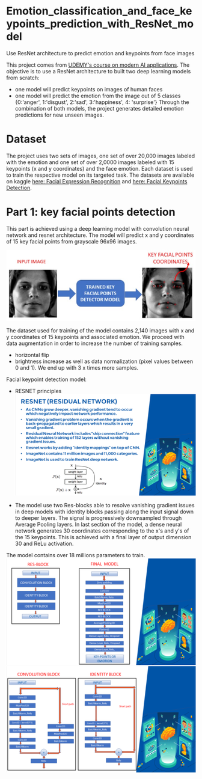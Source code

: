 # Emotion_classification_and_face_keypoints_prediction_with_ResNet_model
Use ResNet architecture to predict emotion and keypoints from face images

This project comes from [UDEMY's course on modern AI applications](https://www.udemy.com/course/modern-artificial-intelligence-applications).
The objective is to use a ResNet architecture to built two deep learning models from scratch:
- one model will predict keypoints on images of human faces
- one model will predict the emotion from the image out of 5 classes {0:'anger', 1:'disgust', 2:'sad', 3:'happiness', 4: 'surprise'}
Through the combination of both models, the project generates detailed emotion predictions for new unseen images.

# Dataset

The project uses two sets of images, one set of over 20,000 images labeled with the emotion and one set of over 2,0000 images labeled with 15 keypoints (x and y coordinates) and the face emotion.
Each dataset is used to train the respective model on its targeted task.
The datasets are available on kaggle [here: Facial Expression Recognition](https://www.kaggle.com/c/challenges-in-representation-learning-facial-expression-recognition-challenge/data) and [here: Facial Keypoints Detection](https://www.kaggle.com/c/facial-keypoints-detection/data).

# Part 1: key facial points detection

This part is achieved using a deep learning model with convolution neural network and resnet architecture. The model will predict x and y coordinates of 15 key facial points from grayscale 96x96 images.

![](assets/keypoint_detection.jpg)

The dataset used for training of the model contains 2,140 images with x and y coordinates of 15 keypoints and associated emotion.
We proceed with data augmentation in order to increase the number of training samples.
- horizontal flip
- brightness increase
as well as data normalization (pixel values between 0 and 1). We end up with 3 x times more samples.

Facial keypoint detection model:
- RESNET principles
![](assets/resnet.PNG)

- The model use two Res-blocks able to resolve vanishing gradient issues in deep models with identity blocks passing along the input signal down to deeper layers. The signal is progressively downsampled through Average Pooling layers. In last section of the model, a dense neural network generates 30 coordinates corresponding to the x's and y's of the 15 keypoints. This is achieved with a final layer of output dimension 30 and ReLu activation.

The model contains over 18 millions parameters to train.
![](assets/resblocks.PNG)
![](assets/idblock.PNG)


